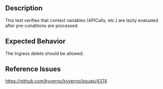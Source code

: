 ## Description

This test verifies that context variables (APICalls, etc.) are lazily evaluated after pre-conditions are processed.

## Expected Behavior

The Ingress delete should be allowed.

## Reference Issues

https://github.com/kyverno/kyverno/issues/4374

